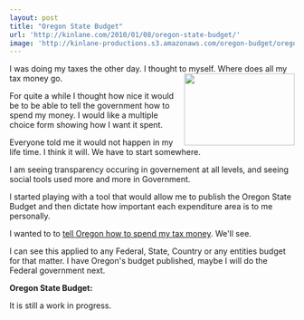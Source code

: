 ```yaml
---
layout: post
title: "Oregon State Budget"
url: 'http://kinlane.com/2010/01/08/oregon-state-budget/'
image: 'http://kinlane-productions.s3.amazonaws.com/oregon-budget/oregon-capital.jpg'
---
```


I was doing my taxes the other day. I thought to myself. Where does all my tax money go. <img title="Oregon State Capital" src="http://kinlane-productions.s3.amazonaws.com/oregon-budget/oregon-capital.jpg" alt="" width="195" height="127" align="right" />

For quite a while I thought how nice it would be to be able to tell the government how to spend my money. I would like a multiple choice form showing how I want it spent.

Everyone told me it would not happen in my life time. I think it will. We have to start somewhere.

I am seeing transparency occuring in governement at all levels, and seeing social tools used more and more in Government.

I started playing with a tool that would allow me to publish the Oregon State Budget and then dictate how important each expenditure area is to me personally.

I wanted to to [tell Oregon how to spend my tax money][1]. We'll see.

I can see this applied to any Federal, State, Country or any entities budget for that matter. I have Oregon's budget published, maybe I will do the Federal government next.

**Oregon State Budget:** 

It is still a work in progress.

   [1]: http://oregonbudget.laneworks.net/
